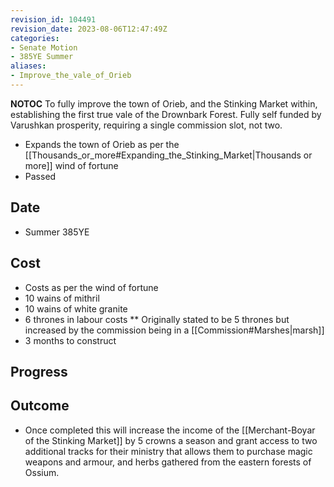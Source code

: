 ```yaml
---
revision_id: 104491
revision_date: 2023-08-06T12:47:49Z
categories:
- Senate Motion
- 385YE Summer
aliases:
- Improve_the_vale_of_Orieb
---
```



__NOTOC__
To fully improve the town of Orieb, and the Stinking Market within, establishing the first true vale of the Drownbark Forest. Fully self funded by Varushkan prosperity, requiring a single commission slot, not two.
* Expands the town of Orieb as per the [[Thousands_or_more#Expanding_the_Stinking_Market|Thousands or more]] wind of fortune
* Passed
## Date
* Summer 385YE
## Cost
* Costs as per the wind of fortune
* 10 wains of mithril
* 10 wains of white granite
* 6 thrones in labour costs
** Originally stated to be 5 thrones but increased by the commission being in a [[Commission#Marshes|marsh]]
* 3 months to construct
## Progress

## Outcome
* Once completed this will increase the income of the [[Merchant-Boyar of the Stinking Market]] by 5 crowns a season and grant access to two additional tracks for their ministry that allows them to purchase magic weapons and armour, and herbs gathered from the eastern forests of Ossium.